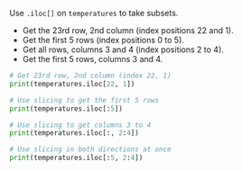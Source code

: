 Use `.iloc[]` on `temperatures` to take subsets.

- Get the 23rd row, 2nd column (index positions 22 and 1).
- Get the first 5 rows (index positions 0 to 5).
- Get all rows, columns 3 and 4 (index positions 2 to 4).
- Get the first 5 rows, columns 3 and 4.
```Python
# Get 23rd row, 2nd column (index 22, 1)
print(temperatures.iloc[22, 1])

# Use slicing to get the first 5 rows
print(temperatures.iloc[:5])

# Use slicing to get columns 3 to 4
print(temperatures.iloc[:, 2:4])

# Use slicing in both directions at once
print(temperatures.iloc[:5, 2:4])
```
